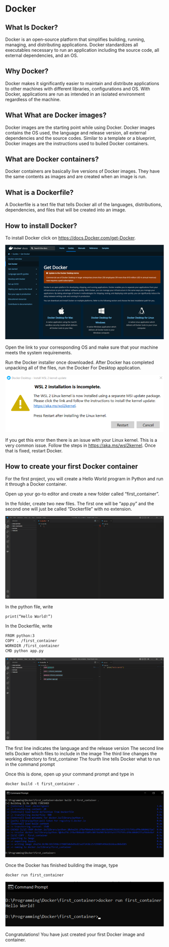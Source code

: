 # Docker

## What Is Docker?
Docker is an open-source platform that simplifies building, running, managing, and distributing applications. Docker standardizes all executables necessary to run an application including the source code, all external dependencies, and an OS.

## Why Docker?
Docker makes it significantly easier to maintain and distribute applications to other machines with different libraries, configurations and OS. With Docker, applications are run as intended in an isolated environment regardless of the machine.

## What What are Docker images?
Docker images are the starting point while using Docker. Docker images contains the OS used, the language and release version, all external dependencies and the source codes. Similar to a template or a blueprint, Docker images are the instructions used to builed Docker containers.

## What are Docker containers?
Docker containers are basically live versions of Docker images. They have the same contents as images and are created when an image is run.

## What is a Dockerfile?
A Dockerfile is a text file that tells Docker all of the languages, distributions, dependencies, and files that will be created into an image.


## How to install Docker?
To install Docker click on https://docs.Docker.com/get-Docker.

![](Images/homescreen.png)

Open the link to your corresponding OS and make sure that your machine meets the system requirements.

Run the Docker installer once downloaded. After Docker has completed unpacking all of the files, run the Docker For Desktop application.

![](Images/error.png)

 If you get this error then there is an issue with your Linux kernel. This is a very common issue. Follow the steps in https://aka.ms/wsl2kernel. Once that is fixed, restart Docker.


## How to create your first Docker container
For the first project, you will create a Hello World program in Python and run it through a Docker container. 

Open up your go-to editor and create a new folder called “first_container”.

In the folder, create two new files. The first one will be “app.py” and the second one will just be called “Dockerfile” with no extension.

![](Images/editor.png)

In the python file, write 

```
print(“Hello World!”)
```

In the Dockerfile, write
```
FROM python:3
COPY . /first_container
WORKDIR /first_container
CMD python app.py
```

![](Images/code.png)

The first line indicates the language and the release version
The second line tells Docker which files to include in the image
The third line changes the working directory to first_container
The fourth line tells Docker what to run in the command prompt

Once this is done, open up your command prompt and type in
```
docker build -t first_container .
```

![](Images/build.png)

Once the Docker has finished building the image, type 
```
docker run first_container
```

![](Images/run.png)

Congratulations! You have just created your first Docker image and container.
